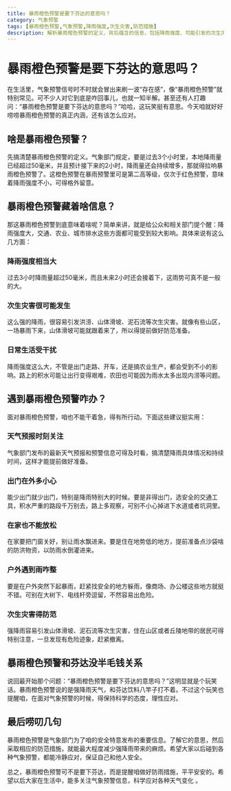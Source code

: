 ```yaml
---
title: 暴雨橙色预警是要下芬达的意思吗？
category: 气象预警
tags: [暴雨橙色预警,气象预警,降雨强度,次生灾害,防范措施]
description: 解析暴雨橙色预警的定义、背后蕴含的信息，包括降雨强度、可能引发的次生灾害以及对日常生活的影响，并提供遇到暴雨橙色预警时应采取的应对措施，纠正“暴雨橙色预警是要下芬达”这一玩笑观点，强调科学应对气象预警的重要性。
---
```

# 暴雨橙色预警是要下芬达的意思吗？
在生活里，气象预警信号时不时就会冒出来刷一波“存在感”，像“暴雨橙色预警”就特别常见。可不少人对它到底是咋回事儿，也就一知半解。甚至还有人打趣问：“暴雨橙色预警是要下芬达的意思吗？”哈哈，这玩笑挺有意思。今天咱就好好唠唠暴雨橙色预警的真正内涵，还有该怎么应对。

## 啥是暴雨橙色预警？

先搞清楚暴雨橙色预警的定义。气象部门规定，要是过去3个小时里，本地降雨量已经超过50毫米，并且预计接下来的2小时，降雨量还会持续增多，那就得拉响暴雨橙色预警了。这橙色预警在暴雨预警里可是第二高等级，仅次于红色预警，意味着降雨强度不小，可得格外留意。

## 暴雨橙色预警藏着啥信息？

那这暴雨橙色预警到底意味着啥呢？简单来讲，就是给公众和相关部门提个醒：降雨强度大，交通、农业、城市排水这些方面都可能受到较大影响。具体来说有这么几方面：

### 降雨强度相当大

过去3小时降雨量超过50毫米，而且未来2小时还会接着下，这雨势可真不是一般的大。

### 次生灾害很可能发生

这么强的降雨，很容易引发洪涝、山体滑坡、泥石流等次生灾害。就像有些山区，一场暴雨下来，山体滑坡可能就跟着来了，所以得提前做好防范准备。

### 日常生活受干扰

降雨强度这么大，不管是出门走路、开车，还是搞农业生产，都会受到不小的影响。路上的积水可能让出行变得艰难，农田也可能因为雨水太多出现内涝等问题。

## 遇到暴雨橙色预警咋办？

面对暴雨橙色预警，咱也不能干着急，得有所行动。下面这些建议挺实用：

### 天气预报时刻关注

气象部门发布的最新天气预报和预警信息可得及时看，搞清楚降雨具体情况和持续时间，这样才能提前做好准备。

### 出门在外多小心

能少出门就少出门，特别是降雨特别大的时候。要是非得出门，选安全的交通工具，积水严重的路段千万别去，路上多观察，可别不小心掉进下水道或者坑洞里。

### 在家也不能放松

在家要把门窗关好，别让雨水飘进来。要是住在地势低的地方，提前准备点沙袋啥的防洪物资，以防雨水倒灌进来。

### 户外遇到雨咋整

要是在户外突然下起暴雨，赶紧找安全的地方躲雨，像商场、办公楼这些地方就挺不错。可别在大树下、电线杆旁逗留，不然容易出危险。

### 次生灾害得防范

强降雨容易引发山体滑坡、泥石流等次生灾害，住在山区或者丘陵地带的居民可得特别注意，一旦发现有危险迹象，赶紧撤离。

## 暴雨橙色预警和芬达没半毛钱关系

说回最开始那个问题：“暴雨橙色预警是要下芬达的意思吗？”这明显就是个玩笑话。暴雨橙色预警说的是强降雨天气，和芬达饮料八竿子打不着。不过这个玩笑也提醒咱，在面对气象预警的时候，得保持科学的态度，理性应对。

## 最后唠叨几句

暴雨橙色预警是气象部门为了咱的安全特意发布的重要信息。了解它的意思，然后采取相应的防范措施，就能最大程度减少强降雨带来的麻烦。希望大家以后碰到各种气象预警，都能冷静应对，保证自己和他人安全。

总之，暴雨橙色预警可不是要下芬达，而是提醒咱做好防雨措施，平平安安的。希望以后大家在生活中，能多关注气象预警信息，科学应对各种天气变化 。